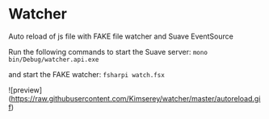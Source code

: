 # Watcher
Auto reload of js file with FAKE file watcher and Suave EventSource

Run the following commands to start the Suave server:
`mono bin/Debug/watcher.api.exe`

and start the FAKE watcher:
`fsharpi watch.fsx`

![preview] (https://raw.githubusercontent.com/Kimserey/watcher/master/autoreload.gif)
